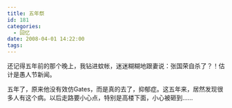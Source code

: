 ```yaml
---
title: 五年祭
id: 181
categories:
  - 回忆
date: 2008-04-01 14:22:00
tags:
---
```


还记得五年前的那个晚上，我钻进蚊帐，迷迷糊糊地跟妻说：张国荣自杀了？！估计是愚人节新闻。<div>
</div><div>五年了，原来他没有效仿Gates，而是真的去了，抑郁症。这五年来，居然发现很多人有这个病。以后走路要小心点，特别是高楼下面，小心被砸到……</div>